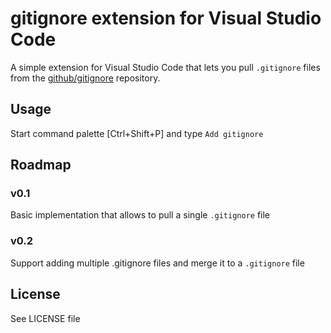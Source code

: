 # gitignore extension for Visual Studio Code

A simple extension for Visual Studio Code that lets you pull `.gitignore` files from the [github/gitignore](https://github.com/github/gitignore) repository.


## Usage

Start command palette [Ctrl+Shift+P] and type `Add gitignore`


## Roadmap

### v0.1
Basic implementation that allows to pull a single `.gitignore` file

### v0.2
Support adding multiple .gitignore files and merge it to a `.gitignore` file


## License

See LICENSE file
